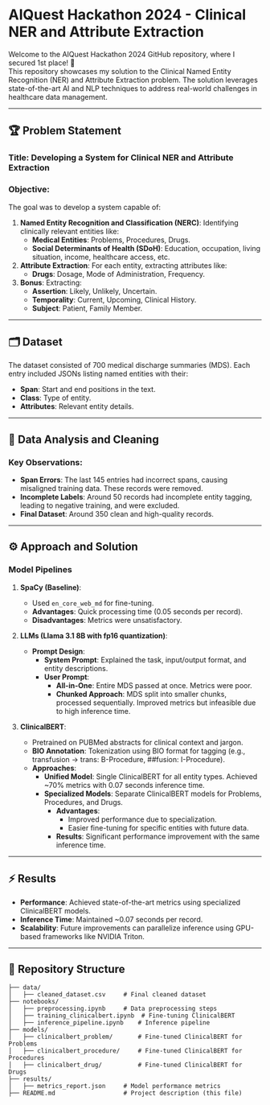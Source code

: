 # AIQuest Hackathon 2024 - Clinical NER and Attribute Extraction

Welcome to the AIQuest Hackathon 2024 GitHub repository, where I secured 1st place! 🚀 <br>
This repository showcases my solution to the Clinical Named Entity Recognition (NER) and Attribute Extraction problem. The solution leverages state-of-the-art AI and NLP techniques to address real-world challenges in healthcare data management.

----

## 🏆 Problem Statement
### Title: Developing a System for Clinical NER and Attribute Extraction

### Objective:
The goal was to develop a system capable of:
1. **Named Entity Recognition and Classification (NERC)**: Identifying clinically relevant entities like:
   - **Medical Entities**: Problems, Procedures, Drugs.
   - **Social Determinants of Health (SDoH)**: Education, occupation, living situation, income, healthcare access, etc.
2. **Attribute Extraction**: For each entity, extracting attributes like:
   - **Drugs**: Dosage, Mode of Administration, Frequency.
3. **Bonus**: Extracting:
   - **Assertion**: Likely, Unlikely, Uncertain.
   - **Temporality**: Current, Upcoming, Clinical History.
   - **Subject**: Patient, Family Member.

---

## 🗂️ Dataset
The dataset consisted of 700 medical discharge summaries (MDS). Each entry included JSONs listing named entities with their:
- **Span**: Start and end positions in the text.
- **Class**: Type of entity.
- **Attributes**: Relevant entity details.

---
## 🔎 Data Analysis and Cleaning
### Key Observations:
- **Span Errors**: The last 145 entries had incorrect spans, causing misaligned training data. These records were removed.
- **Incomplete Labels**: Around 50 records had incomplete entity tagging, leading to negative training, and were excluded.
- **Final Dataset**: Around 350 clean and high-quality records.

---

## ⚙️ Approach and Solution
### Model Pipelines
1. **SpaCy (Baseline)**:
   - Used `en_core_web_md` for fine-tuning.
   - **Advantages**: Quick processing time (0.05 seconds per record).
   - **Disadvantages**: Metrics were unsatisfactory.

2. **LLMs (Llama 3.1 8B with fp16 quantization)**:
   - **Prompt Design**:
     - **System Prompt**: Explained the task, input/output format, and entity descriptions.
     - **User Prompt**:
       - **All-in-One**: Entire MDS passed at once. Metrics were poor.
       - **Chunked Approach**: MDS split into smaller chunks, processed sequentially. Improved metrics but infeasible due to high inference time.

3. **ClinicalBERT**:
   - Pretrained on PUBMed abstracts for clinical context and jargon.
   - **BIO Annotation**: Tokenization using BIO format for tagging (e.g., transfusion → trans: B-Procedure, ##fusion: I-Procedure).
   - **Approaches**:
     - **Unified Model**: Single ClinicalBERT for all entity types. Achieved ~70% metrics with 0.07 seconds inference time.
     - **Specialized Models**: Separate ClinicalBERT models for Problems, Procedures, and Drugs.
       - **Advantages**:
         - Improved performance due to specialization.
         - Easier fine-tuning for specific entities with future data.
       - **Results**: Significant performance improvement with the same inference time.

---

## ⚡ Results
- **Performance**: Achieved state-of-the-art metrics using specialized ClinicalBERT models.
- **Inference Time**: Maintained ~0.07 seconds per record.
- **Scalability**: Future improvements can parallelize inference using GPU-based frameworks like NVIDIA Triton.

---

## 📂 Repository Structure
```plaintext
├── data/
│   ├── cleaned_dataset.csv     # Final cleaned dataset
├── notebooks/
│   ├── preprocessing.ipynb     # Data preprocessing steps
│   ├── training_clinicalbert.ipynb  # Fine-tuning ClinicalBERT
│   ├── inference_pipeline.ipynb    # Inference pipeline
├── models/
│   ├── clinicalbert_problem/       # Fine-tuned ClinicalBERT for Problems
│   ├── clinicalbert_procedure/     # Fine-tuned ClinicalBERT for Procedures
│   ├── clinicalbert_drug/          # Fine-tuned ClinicalBERT for Drugs
├── results/
│   ├── metrics_report.json     # Model performance metrics
├── README.md                   # Project description (this file)
